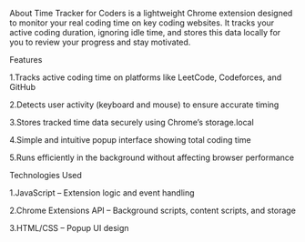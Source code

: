 
About
Time Tracker for Coders is a lightweight Chrome extension designed to monitor your real coding time on key coding websites. It tracks your active coding duration, ignoring idle time, and stores this data locally for you to review your progress and stay motivated.

Features

1.Tracks active coding time on platforms like LeetCode, Codeforces, and GitHub

2.Detects user activity (keyboard and mouse) to ensure accurate timing

3.Stores tracked time data securely using Chrome’s storage.local

4.Simple and intuitive popup interface showing total coding time

5.Runs efficiently in the background without affecting browser performance

Technologies Used

1.JavaScript – Extension logic and event handling

2.Chrome Extensions API – Background scripts, content scripts, and storage

3.HTML/CSS – Popup UI design

